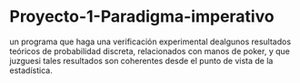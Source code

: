 # Proyecto-1-Paradigma-imperativo
un programa que haga una verificación experimental dealgunos resultados teóricos de probabilidad discreta, relacionados con manos de poker, y que juzguesi tales resultados son coherentes desde el punto de vista de la estadística.
